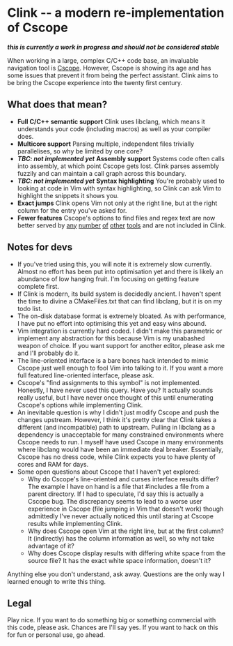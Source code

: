 # Clink -- a modern re-implementation of Cscope

**_this is currently a work in progress and should not be considered stable_**

When working in a large, complex C/C++ code base, an invaluable navigation tool
is [Cscope](http://cscope.sourceforge.net/). However, Cscope is showing its age
and has some issues that prevent it from being the perfect assistant. Clink aims
to be bring the Cscope experience into the twenty first century.

## What does that mean?

  * **Full C/C++ semantic support** Clink uses libclang, which means it
    understands your code (including macros) as well as your compiler does.
  * **Multicore support** Parsing multiple, independent files trivially
    parallelises, so why be limited by one core?
  * **_TBC: not implemented yet_** **Assembly support** Systems code often calls
    into assembly, at which point Cscope gets lost. Clink parses assembly
    fuzzily and can maintain a call graph across this boundary.
  * **_TBC: not implemented yet_** **Syntax highlighting** You're probably used
    to looking at code in Vim with syntax highlighting, so Clink can ask Vim to
    highlight the snippets it shows you.
  * **Exact jumps** Clink opens Vim not only at the right line, but at the right
    column for the entry you've asked for.
  * **Fewer features** Cscope's options to find files and regex text are now
    better served by [any](http://blog.burntsushi.net/ripgrep/)
    [number](http://geoff.greer.fm/ag/) [of](http://beyondgrep.com/)
    [other](https://en.wikipedia.org/wiki/Grep)
    [tools](https://en.wikipedia.org/wiki/Sed) and are not included in Clink.

## Notes for devs

  * If you've tried using this, you will note it is extremely slow currently.
    Almost no effort has been put into optimisation yet and there is likely an
    abundance of low hanging fruit. I'm focusing on getting feature complete
    first.
  * If Clink is modern, its build system is decidedly ancient. I haven't spent
    the time to divine a CMakeFiles.txt that can find libclang, but it is on my
    todo list.
  * The on-disk database format is extremely bloated. As with performance, I
    have put no effort into optimising this yet and easy wins abound.
  * Vim integration is currently hard coded. I didn't make this parametric
    or implement any abstraction for this because Vim is my unabashed weapon of
    choice. If you want support for another editor, please ask me and I'll
    probably do it.
  * The line-oriented interface is a bare bones hack intended to mimic Cscope
    just well enough to fool Vim into talking to it. If you want a more full
    featured line-oriented interface, please ask.
  * Cscope's "find assignments to this symbol" is not implemented. Honestly, I
    have never used this query. Have you? It actually sounds really useful, but
    I have never once thought of this until enumerating Cscope's options while
    implementing Clink.
  * An inevitable question is why I didn't just modify Cscope and push the
    changes upstream. However, I think it's pretty clear that Clink takes a
    different (and incompatible) path to upstream. Pulling in libclang as a
    dependency is unacceptable for many constrained environments where Cscope
    needs to run. I myself have used Cscope in many environments where libclang
    would have been an immediate deal breaker. Essentially, Cscope has no dress
    code, while Clink expects you to have plenty of cores and RAM for days.
  * Some open questions about Cscope that I haven't yet explored:
    * Why do Cscope's line-oriented and curses interface results differ? The
      example I have on hand is a file that #includes a file from a parent
      directory. If I had to speculate, I'd say this is actually a Cscope bug.
      The discrepancy seems to lead to a worse user experience in Cscope (file
      jumping in Vim that doesn't work) though admittedly I've never actually
      noticed this until staring at Cscope results while implementing Clink.
    * Why does Cscope open Vim at the right line, but at the first column? It
      (indirectly) has the column information as well, so why not take advantage
      of it?
    * Why does Cscope display results with differing white space from the source
      file? It has the exact white space information, doesn't it?

Anything else you don't understand, ask away. Questions are the only way I
learned enough to write this thing.

## Legal

Play nice. If you want to do something big or something commercial with this
code, please ask. Chances are I'll say yes. If you want to hack on this for fun
or personal use, go ahead.
